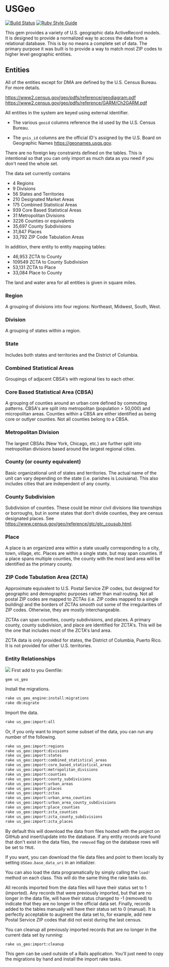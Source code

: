 # USGeo

[![Build Status](https://travis-ci.com/bdurand/us_geo.svg?branch=master)](https://travis-ci.com/bdurand/us_geo)
[![Ruby Style Guide](https://img.shields.io/badge/code_style-standard-brightgreen.svg)](https://github.com/testdouble/standard)

This gem provides a variety of U.S. geographic data ActiveRecord models. It is designed to provide a normalized way to access the data from a relational database. This is by no means a complete set of data. The primary purpose it was built is to provide a way to match most ZIP codes to higher level geographic entities.

## Entities

All of the entities except for DMA are defined by the U.S. Census Bureau. For more details.

https://www2.census.gov/geo/pdfs/reference/geodiagram.pdf
https://www2.census.gov/geo/pdfs/reference/GARM/Ch2GARM.pdf

All entities in the system are keyed using external identifier.

* The various `geoid` columns reference the id used by the U.S. Census Bureau.

* The `gnis_id` columns are the official ID's assigned by the U.S. Board on Geographic Names https://geonames.usgs.gov.


There are no foreign key constraints defined on the tables. This is intentional so that you can only import as much data as you need if you don't need the whole set.

The data set currently contains

* 4 Regions
* 9 Divisions
* 56 States and Territories
* 210 Designated Market Areas
* 175 Combined Statistical Areas
* 939 Core Based Statistical Areas
* 31 Metropolitan Divisions
* 3226 Counties or equivalents
* 35,697 County Subdivisions
* 31,847 Places
* 33,792 ZIP Code Tabulation Areas

In addition, there entity to entity mapping tables:

* 46,953 ZCTA to County
* 109549 ZCTA to County Subdivision
* 53,131 ZCTA to Place
* 33,084 Place to County

The land and water area for all entities is given in square miles.

### Region

A grouping of divisions into four regions: Northeast, Midwest, South, West.

### Division

A grouping of states within a region.

### State

Includes both states and territories and the District of Columbia.

### Combined Statistical Areas

Groupings of adjacent CBSA's with regional ties to each other.

### Core Based Statistical Area (CBSA)

A grouping of counties around an urban core defined by commuting patterns. CBSA's are split into metropolitan (population > 50,000) and micropolitan areas. Counties within a CBSA are either identified as being core or outlyer counties. Not all counties belong to a CBSA.

### Metropolitan Division

The largest CBSAs (New York, Chicago, etc.) are further split into metropolitan divisions based around the largest regional cities.

### County (or county equivalent)

Basic organizational unit of states and territories. The actual name of the unit can vary depending on the state (i.e. parishes is Louisiana). This also includes cities that are independent of any county.

### County Subdivision

Subdivision of counties. These could be minor civil divisions like townships or borroughs, but in some states that don't divide counties, they are census designated places. See https://www.census.gov/geo/reference/gtc/gtc_cousub.html.

### Place

A place is an organized area within a state usually corresponding to a city, town, village, etc. Places are within a single state, but may span counties. If a place spans multiple counties, the county with the most land area will be identified as the primary county.

### ZIP Code Tabulation Area (ZCTA)

Approximate equivalent to U.S. Postal Service ZIP codes, but designed for geographic and demographic purposes rather than mail routing. Not all postal ZIP codes are mapped to ZCTAs (i.e. ZIP codes mapped to a single building) and the borders of ZCTAs smooth out some of the irregularities of ZIP codes. Otherwise, they are mostly interchangeable.

ZCTAs can span counties, county subdivisions, and places. A primary county, county subdivision, and place are identified for ZCTA's. This will be the one that includes most of the ZCTA's land area.

ZCTA data is only provided for states, the District of Columbia, Puerto Rico. It is not provided for other U.S. territories.

### Entity Relationships

[![](https://mermaid.ink/img/pako:eNqFVEFuwjAQ_IrlM_kAQpVa0iNS1YhLlcvGXqglx0a2U4lS_t7EDlESlpALZmZ2s5qd-MKFlcjXXGjwPldwdFCXhrVPRNgnHpU1pRljufpR_g4tAgRkU2xrGxPOFFY0lSTbfIkAU-RDg8B5D4dv4FF2L1U-KAH61SHMVXWlzBPRDoOzJ6tVAEOwSiyxo1ralL2rqMIIq1-UD6itbnxAd2M6T9gmy14GQyl0YulU0FvYgfHIxr0SnhYdiXzS5fYvUnHJCU_7ng-VzuzBVEkzt5xt_rJsYaexZraIpzW3ccgI9PMtvfARS1hHxYAwZqHfUpCGCKVVpu-DIEY7njHjMUiK2NEkocnsUZYHRR_UOwFf8RpdDUq2d8ulKyh5-MYaS75ujxIP0OhQ8tJcW2lzkm2W3qUK1vH1AbTHFYcm2OJsxAAkVX9HDSjGql1_i3U_13-31qQd?type=png)](https://mermaid.live/edit#pako:eNqFVEFuwjAQ_IrlM_kAQpVa0iNS1YhLlcvGXqglx0a2U4lS_t7EDlESlpALZmZ2s5qd-MKFlcjXXGjwPldwdFCXhrVPRNgnHpU1pRljufpR_g4tAgRkU2xrGxPOFFY0lSTbfIkAU-RDg8B5D4dv4FF2L1U-KAH61SHMVXWlzBPRDoOzJ6tVAEOwSiyxo1ralL2rqMIIq1-UD6itbnxAd2M6T9gmy14GQyl0YulU0FvYgfHIxr0SnhYdiXzS5fYvUnHJCU_7ng-VzuzBVEkzt5xt_rJsYaexZraIpzW3ccgI9PMtvfARS1hHxYAwZqHfUpCGCKVVpu-DIEY7njHjMUiK2NEkocnsUZYHRR_UOwFf8RpdDUq2d8ulKyh5-MYaS75ujxIP0OhQ8tJcW2lzkm2W3qUK1vH1AbTHFYcm2OJsxAAkVX9HDSjGql1_i3U_13-31qQd)
First add to you Gemfile:

`gem us_geo`

Install the migrations.

```bash
rake us_geo_engine:install:migrations
rake db:migrate
```

Import the data.

```bash
rake us_geo:import:all
```

Or, if you only want to import some subset of the data, you can run any number of the following.

```bash
rake us_geo:import:regions
rake us_geo:import:divisions
rake us_geo:import:states
rake us_geo:import:combined_statistical_areas
rake us_geo:import:core_based_statistical_areas
rake us_geo:import:metropolitan_divisions
rake us_geo:import:counties
rake us_geo:import:county_subdivisions
rake us_geo:import:urban_areas
rake us_geo:import:places
rake us_geo:import:zctas
rake us_geo:import:urban_area_counties
rake us_geo:import:urban_area_county_subdivisions
rake us_geo:import:place_counties
rake us_geo:import:zcta_counties
rake us_geo:import:zcta_county_subdivisions
rake us_geo:import:zcta_places
```

By default this will download the data from files hosted with the project on GitHub and insert/update into the database. If any entity records are found that don't exist in the data files, the `removed` flag on the database rows will be set to `TRUE`.

If you want, you can download the file data files and point to them locally by setting `USGeo.base_data_uri` in an initializer.

You can also load the data programatically by simply calling the `load!` method on each class. This will do the same thing the rake tasks do.

All records imported from the data files will have their status set to 1 (imported). Any records that were previously imported, but that are no longer in the data file, will have their status changed to -1 (removed) to indicate that they are no longer in the official data set. Finally, records added to the tables manually will have their status set to 0 (manual). It is perfectly acceptable to augment the data set to, for example, add new Postal Service ZIP codes that did not exist during the last census.

You can cleanup all previously imported records that are no longer in the current data set by running:

```bash
rake us_geo:import:cleanup
```

This gem can be used outside of a Rails application. You'll just need to copy the migrations by hand and install the import rake tasks.
